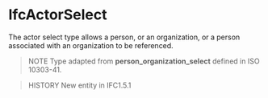 # IfcActorSelect

The actor select type allows a person, or an organization, or a person associated with an organization to be referenced.

> NOTE  Type adapted from **person_organization_select** defined in ISO 10303-41.

> HISTORY  New entity in IFC1.5.1
